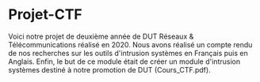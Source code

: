 # Projet-CTF
Voici notre projet de deuxième année de DUT Réseaux & Télécommunications réalisé en 2020.
Nous avons réalisé un compte rendu de nos recherches sur les outils d'intrusion systèmes en Français puis en Anglais.
Enfin, le but de ce module était de créer un module d'intrusion systèmes destiné à notre promotion de DUT (Cours_CTF.pdf).
